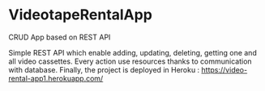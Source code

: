 # VideotapeRentalApp
CRUD App based on REST API

Simple REST API which enable adding, updating, deleting, getting one and
all video cassettes. Every action use resources thanks to communication with database.
Finally, the project is deployed in Heroku : https://video-rental-app1.herokuapp.com/